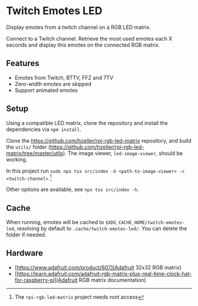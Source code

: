 # Twitch Emotes LED

Display emotes from a twitch channel on a RGB LED matrix.

Connect to a Twitch channel. Retrieve the most used emotes each X seconds and
display this emotes on the connected RGB matrix.

## Features

- Emotes from Twitch, BTTV, FFZ and 7TV
- Zero-width emotes are skipped
- Support animated emotes

## Setup

Using a compatible LED matrix, clone the repository and install the
dependencies via `npm install`.

Clone the https://github.com/hzeller/rpi-rgb-led-matrix repository, and build
the `utils/` folder
(https://github.com/hzeller/rpi-rgb-led-matrix/tree/master/utils). The image
viewer, `led-image-viewer`, should be working.

In this project run `sudo npx tsx src/index -b <path-to-image-viewer> -c
<twitch-channel>` [^1]

Other options are available, see `npx tsx src/index -h`.

[^1]: The `rpi-rgb-led-matrix` project needs root access

## Cache

When running, emotes will be cached to `$XDG_CACHE_HOME/twitch-emotes-led`,
resolving by default to `.cache/twitch-emotes-led/`. You can delete the folder
if needed.

## Hardware

- [https://www.adafruit.com/product/607](Adafruit 32x32 RGB matrix)
- [https://learn.adafruit.com/adafruit-rgb-matrix-plus-real-time-clock-hat-for-raspberry-pi](Adafruit RGB matrix documentation)
